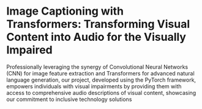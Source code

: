 # Image Captioning with Transformers: Transforming Visual Content into Audio for the Visually Impaired
 Professionally leveraging the synergy of Convolutional Neural Networks (CNN) for image feature extraction and Transformers for advanced natural language generation, our project, developed using the PyTorch framework, empowers individuals with visual impairments by providing them with access to comprehensive audio descriptions of visual content, showcasing our commitment to inclusive technology solutions
